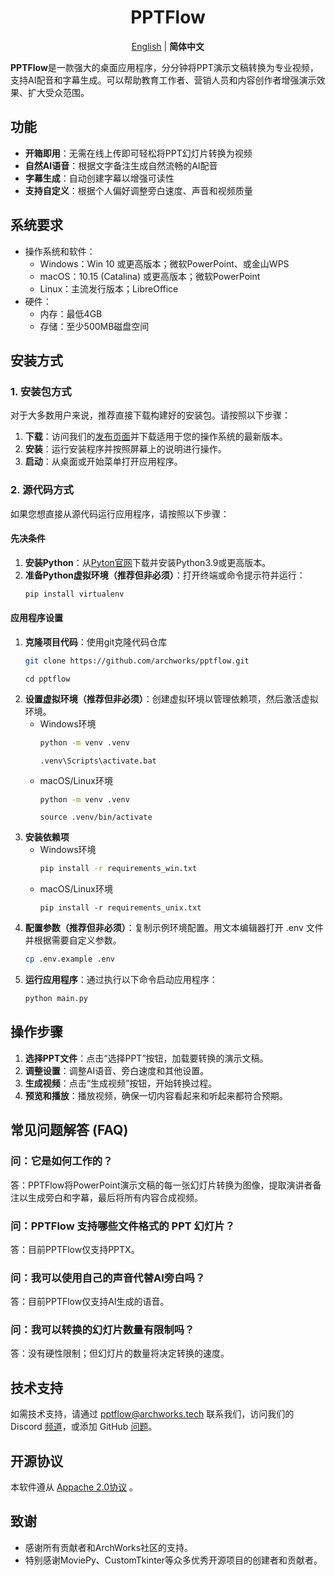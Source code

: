<div align="center">
<h1>PPTFlow</h1>

[English](../README.md) | **简体中文**
<br>
</div>

**PPTFlow**是一款强大的桌面应用程序，分分钟将PPT演示文稿转换为专业视频，支持AI配音和字幕生成。可以帮助教育工作者、营销人员和内容创作者增强演示效果、扩大受众范围。

## 功能
- **开箱即用**：无需在线上传即可轻松将PPT幻灯片转换为视频
- **自然AI语音**：根据文字备注生成自然流畅的AI配音
- **字幕生成**：自动创建字幕以增强可读性
- **支持自定义**：根据个人偏好调整旁白速度、声音和视频质量

## 系统要求
* 操作系统和软件：
    * Windows：Win 10 或更高版本；微软PowerPoint、或金山WPS
    * macOS：10.15 (Catalina) 或更高版本；微软PowerPoint
    * Linux：主流发行版本；LibreOffice
* 硬件：
    * 内存：最低4GB
    * 存储：至少500MB磁盘空间

## 安装方式
### 1. 安装包方式
对于大多数用户来说，推荐直接下载构建好的安装包。请按照以下步骤：

1. **下载**：访问我们的[发布页面](https://github.com/archworks/pptflow/releases)并下载适用于您的操作系统的最新版本。
2. **安装**：运行安装程序并按照屏幕上的说明进行操作。
3. **启动**：从桌面或开始菜单打开应用程序。

### 2. 源代码方式
如果您想直接从源代码运行应用程序，请按照以下步骤：

#### 先决条件

1. **安装Python**：从[Pyton官网](https://www.python.org/downloads/)下载并安装Python3.9或更高版本。
2. **准备Python虚拟环境（推荐但非必须）**：打开终端或命令提示符并运行：
    ```bash
    pip install virtualenv
    ``` 
#### 应用程序设置
1. **克隆项目代码**：使用git克隆代码仓库
    ```bash
    git clone https://github.com/archworks/pptflow.git
    ```
    ```
    cd pptflow
    ```
2. **设置虚拟环境（推荐但非必须）**：创建虚拟环境以管理依赖项，然后激活虚拟环境。
    * Windows环境
        ```bash
        python -m venv .venv
        ```
        ```
        .venv\Scripts\activate.bat
        ``` 
    * macOS/Linux环境
        ```bash
        python -m venv .venv
        ```
        ```
        source .venv/bin/activate
        ``` 
3. **安装依赖项**
    * Windows环境
        ```bash
        pip install -r requirements_win.txt
        ```
    * macOS/Linux环境
        ```
        pip install -r requirements_unix.txt
        ```
4. **配置参数（推荐但非必须）**：复制示例环境配置。用文本编辑器打开 .env 文件并根据需要自定义参数。
    ```bash
    cp .env.example .env
    ```
5. **运行应用程序**：通过执行以下命令启动应用程序：
    ```bash
    python main.py
    ```    

## 操作步骤

1. **选择PPT文件**：点击“选择PPT”按钮，加载要转换的演示文稿。
2. **调整设置**：调整AI语音、旁白速度和其他设置。
3. **生成视频**：点击“生成视频”按钮，开始转换过程。
4. **预览和播放**：播放视频，确保一切内容看起来和听起来都符合预期。

## 常见问题解答 (FAQ)
### 问：它是如何工作的？
答：PPTFlow将PowerPoint演示文稿的每一张幻灯片转换为图像，提取演讲者备注以生成旁白和字幕，最后将所有内容合成视频。

### 问：PPTFlow 支持哪些文件格式的 PPT 幻灯片？
答：目前PPTFlow仅支持PPTX。

### 问：我可以使用自己的声音代替AI旁白吗？
答：目前PPTFlow仅支持AI生成的语音。

### 问：我可以转换的幻灯片数量有限制吗？
答：没有硬性限制；但幻灯片的数量将决定转换的速度。

## 技术支持

如需技术支持，请通过 [pptflow@archworks.tech](mailto:pptflow@archworsk.tech) 联系我们，访问我们的 Discord [频道](https://discord.gg/AKBXvyHCcv)，或添加 GitHub [问题](https://github.com/archworks/pptflow/issues)。

## 开源协议

本软件遵从 [Appache 2.0协议](LICENSE) 。

## 致谢

- 感谢所有贡献者和ArchWorks社区的支持。
- 特别感谢MoviePy、CustomTkinter等众多优秀开源项目的创建者和贡献者。